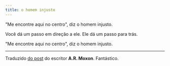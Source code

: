 ```yaml
---
title: o homem injusto
---
```


"Me encontre aqui no centro", diz o homem injusto.

Você dá um passo em direção a ele. Ele dá um passo para trás.

"Me encontre aqui no centro", diz o homem injusto.

---
Traduzido [do post](https://elk.zone/mastodon.social/@JuliusGoat/109568469704216608) do escritor **A.R. Moxon**. Fantástico.